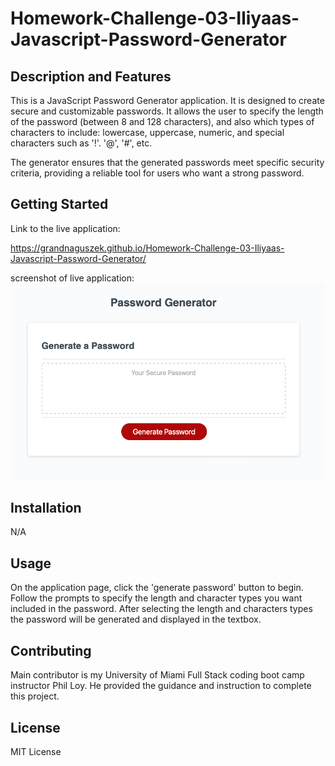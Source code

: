 # Homework-Challenge-03-Iliyaas-Javascript-Password-Generator

## Description and Features
This is a JavaScript Password Generator application. It is designed to create secure and customizable passwords. It allows the user to specify the length of the password (between 8 and 128 characters), and also which types of characters to include: lowercase, uppercase, numeric, and special characters such as '!'. '@', '#', etc. 

The generator ensures that the generated passwords meet specific security criteria, providing a reliable tool for users who want a strong password.

## Getting Started 
Link to the live application:

https://grandnaguszek.github.io/Homework-Challenge-03-Iliyaas-Javascript-Password-Generator/

screenshot of live application:
![Screenshot of live application password generator](./assets/JavaScript%20Password%20Generator%20application%20live%20site%20screenshot.png)

## Installation
N/A

## Usage
On the application page, click the 'generate password' button to begin. Follow the prompts to specify the length and character types you want included in the password. After selecting the length and characters types the password will be generated and displayed in the textbox. 

## Contributing
Main contributor is my University of Miami Full Stack coding boot camp instructor Phil Loy. He provided the guidance and instruction to complete this project. 


## License 
MIT License




